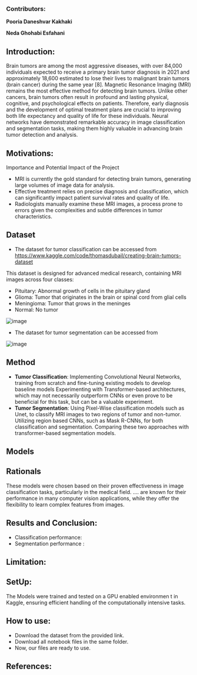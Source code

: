 ### Contributors:
**Pooria Daneshvar Kakhaki**

**Neda Ghohabi Esfahani**

## Introduction: 
Brain tumors are among the most aggressive diseases, with over 84,000 individuals expected to receive a primary brain tumor diagnosis in 2021 and approximately 18,600 estimated to lose their lives to malignant brain tumors (brain cancer) during the same year [8]. Magnetic Resonance Imaging (MRI) remains the most effective method for detecting brain tumors. Unlike other cancers, brain tumors often result in profound and lasting physical, cognitive, and psychological effects on patients. Therefore, early diagnosis and the development of optimal treatment plans are crucial to improving both life expectancy and quality of life for these individuals. Neural networks have demonstrated remarkable accuracy in image classification and segmentation tasks, making them highly valuable in advancing brain tumor detection and analysis.


## Motivations:
Importance and Potential Impact of the Project
- MRI is currently the gold standard for detecting brain tumors, generating large volumes of image data for analysis.
- Effective treatment relies on precise diagnosis and classification, which can significantly impact patient survival rates and quality of life.
- Radiologists manually examine these MRI images, a process prone to errors given the complexities and subtle differences in tumor characteristics.


## Dataset
- The dataset for tumor classification can be accessed from https://www.kaggle.com/code/thomasdubail/creating-brain-tumors-dataset

This dataset is designed for advanced medical research, containing MRI images across four classes: 

- Pituitary: Abnormal growth of cells in the pituitary gland
- Glioma: Tumor that originates in the brain or spinal cord from glial cells
- Meningioma: Tumor that grows in the meninges
- Normal: No tumor
  
![image](https://github.com/user-attachments/assets/599c46cb-205f-4c50-b80e-263438e9c2be)

- The dataset for tumor segmentation can be accessed from

![image](https://github.com/user-attachments/assets/ad8adcab-ecef-4dc4-89bf-b5f87c787d26)


## Method

- **Tumor Classification**: Implementing Convolutional Neural Networks, training from scratch and fine-tuning existing models to develop baseline models
Experimenting with Transformer-based architectures, which may not necessarily outperform CNNs or even prove to be beneficial for this task, but can be a valuable experiment.
- **Tumor Segmentation**: Using Pixel-Wise classification models such as Unet, to classify MRI images to two regions of tumor and non-tumor.
Utilizing region based CNNs, such as Mask R-CNNs, for both classification and segmentation.
Comparing these two approaches with transformer-based segmentation models.

## Models


## Rationals
These models were chosen based on their proven effectiveness in image classification tasks, particularly in the medical field. .... are known for their performance in many computer vision applications, while they offer the flexibility to learn complex features from images.

## Results and Conclusion:
- Classification performance:
- Segmentation performance :

## Limitation:

## SetUp:
The Models were trained and tested on a GPU enabled environmen t in Kaggle, ensuring efficient handling of the computationally intensive tasks.


## How to use:
- Download the dataset from the provided link.
- Download all notebook files in the same folder.
- Now, our files are ready to use.

## References:

